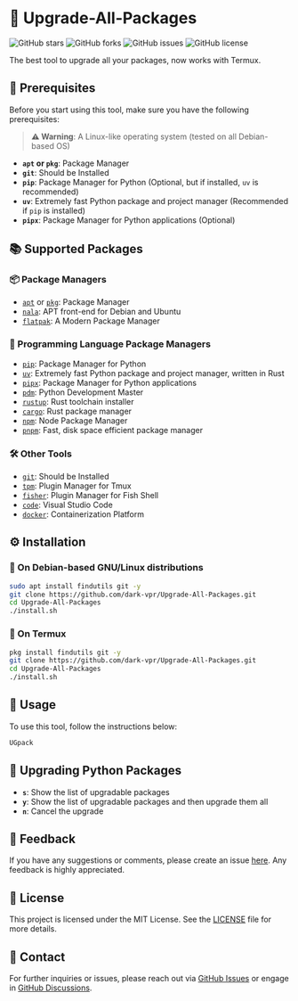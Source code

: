 # 🔧 Upgrade-All-Packages

![GitHub stars](https://img.shields.io/github/stars/dark-vpr/Upgrade-All-Packages?style=social)
![GitHub forks](https://img.shields.io/github/forks/dark-vpr/Upgrade-All-Packages?style=social)
![GitHub issues](https://img.shields.io/github/issues/dark-vpr/Upgrade-All-Packages)
![GitHub license](https://img.shields.io/github/license/dark-vpr/Upgrade-All-Packages)

The best tool to upgrade all your packages, now works with Termux.

## 📝 Prerequisites

Before you start using this tool, make sure you have the following prerequisites:

> **⚠️ Warning**: A Linux-like operating system (tested on all Debian-based OS)

- **`apt` or `pkg`**: Package Manager
- **`git`**: Should be Installed
- **`pip`**: Package Manager for Python (Optional, but if installed, `uv` is recommended)
- **`uv`**: Extremely fast Python package and project manager (Recommended if `pip` is installed)
- **`pipx`**: Package Manager for Python applications (Optional)

## 📚 Supported Packages

### 📦 Package Managers

- [`apt`](https://wiki.debian.org/Apt) or [`pkg`](https://wiki.termux.com/wiki/Package_Management): Package Manager
- [`nala`](https://gitlab.com/volian/nala): APT front-end for Debian and Ubuntu
- [`flatpak`](https://flatpak.org): A Modern Package Manager

### 🐍 Programming Language Package Managers

- [`pip`](https://pip.pypa.io/en/stable/): Package Manager for Python
- [`uv`](https://github.com/astral-sh/uv): Extremely fast Python package and project manager, written in Rust
- [`pipx`](https://pipxproject.github.io/pipx/): Package Manager for Python applications
- [`pdm`](https://pdm.fming.dev/): Python Development Master
- [`rustup`](https://rustup.rs/): Rust toolchain installer
- [`cargo`](https://doc.rust-lang.org/cargo/): Rust package manager
- [`npm`](https://www.npmjs.com/): Node Package Manager
- [`pnpm`](https://pnpm.io/): Fast, disk space efficient package manager

### 🛠️ Other Tools

- [`git`](https://git-scm.com/): Should be Installed
- [`tpm`](https://github.com/tmux-plugins/tpm): Plugin Manager for Tmux
- [`fisher`](https://github.com/jorgebucaran/fisher): Plugin Manager for Fish Shell
- [`code`](https://code.visualstudio.com/): Visual Studio Code
- [`docker`](https://www.docker.com/): Containerization Platform

## ⚙️ Installation

### 🐧 On Debian-based GNU/Linux distributions

<!-- **Non-Root Users, please remove the command _sudo_ from the beginning** -->
```bash
sudo apt install findutils git -y
git clone https://github.com/dark-vpr/Upgrade-All-Packages.git
cd Upgrade-All-Packages
./install.sh
```

### 📱 On Termux

```bash
pkg install findutils git -y
git clone https://github.com/dark-vpr/Upgrade-All-Packages.git
cd Upgrade-All-Packages
./install.sh
```

## 🚀 Usage

To use this tool, follow the instructions below:

```bash
UGpack 
```

## 🐍 Upgrading Python Packages

- **`s`**: Show the list of upgradable packages
- **`y`**: Show the list of upgradable packages and then upgrade them all
- **`n`**: Cancel the upgrade

## 💬 Feedback

If you have any suggestions or comments, please create an issue [here](https://github.com/dark-vpr/Upgrade-All-Packages/issues). Any feedback is highly appreciated.
<!-- 
## 🤝 Contributing

Contributions are welcome! Please read the [contribution guidelines](CONTRIBUTING.md) to get started. Feel free to open a pull request or issue with your ideas and improvements. -->

## 📄 License

This project is licensed under the MIT License. See the [LICENSE](LICENSE) file for more details.

## 📧 Contact

For further inquiries or issues, please reach out via [GitHub Issues](https://github.com/dark-vpr/Upgrade-All-Packages/issues) or engage in [GitHub Discussions](https://github.com/dark-vpr/Upgrade-All-Packages/discussions).

